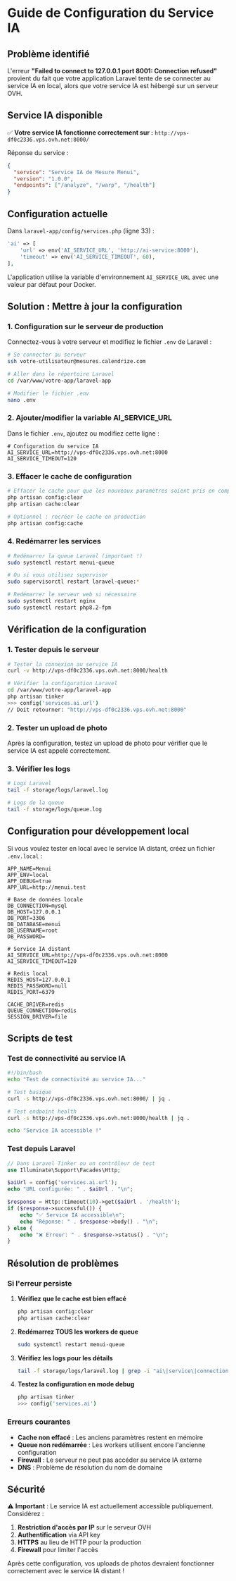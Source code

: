 # Guide de Configuration du Service IA

## Problème identifié

L'erreur **"Failed to connect to 127.0.0.1 port 8001: Connection refused"** provient du fait que votre application Laravel tente de se connecter au service IA en local, alors que votre service IA est hébergé sur un serveur OVH.

## Service IA disponible

✅ **Votre service IA fonctionne correctement sur :** `http://vps-df0c2336.vps.ovh.net:8000/`

Réponse du service :
```json
{
  "service": "Service IA de Mesure Menui",
  "version": "1.0.0", 
  "endpoints": ["/analyze", "/warp", "/health"]
}
```

## Configuration actuelle

Dans `laravel-app/config/services.php` (ligne 33) :
```php
'ai' => [
    'url' => env('AI_SERVICE_URL', 'http://ai-service:8000'),
    'timeout' => env('AI_SERVICE_TIMEOUT', 60),
],
```

L'application utilise la variable d'environnement `AI_SERVICE_URL` avec une valeur par défaut pour Docker.

## Solution : Mettre à jour la configuration

### 1. Configuration sur le serveur de production

Connectez-vous à votre serveur et modifiez le fichier `.env` de Laravel :

```bash
# Se connecter au serveur
ssh votre-utilisateur@mesures.calendrize.com

# Aller dans le répertoire Laravel
cd /var/www/votre-app/laravel-app

# Modifier le fichier .env
nano .env
```

### 2. Ajouter/modifier la variable AI_SERVICE_URL

Dans le fichier `.env`, ajoutez ou modifiez cette ligne :

```env
# Configuration du service IA
AI_SERVICE_URL=http://vps-df0c2336.vps.ovh.net:8000
AI_SERVICE_TIMEOUT=120
```

### 3. Effacer le cache de configuration

```bash
# Effacer le cache pour que les nouveaux paramètres soient pris en compte
php artisan config:clear
php artisan cache:clear

# Optionnel : recréer le cache en production
php artisan config:cache
```

### 4. Redémarrer les services

```bash
# Redémarrer la queue Laravel (important !)
sudo systemctl restart menui-queue

# Ou si vous utilisez supervisor
sudo supervisorctl restart laravel-queue:*

# Redémarrer le serveur web si nécessaire
sudo systemctl restart nginx
sudo systemctl restart php8.2-fpm
```

## Vérification de la configuration

### 1. Tester depuis le serveur

```bash
# Tester la connexion au service IA
curl -v http://vps-df0c2336.vps.ovh.net:8000/health

# Vérifier la configuration Laravel
cd /var/www/votre-app/laravel-app
php artisan tinker
>>> config('services.ai.url')
// Doit retourner: "http://vps-df0c2336.vps.ovh.net:8000"
```

### 2. Tester un upload de photo

Après la configuration, testez un upload de photo pour vérifier que le service IA est appelé correctement.

### 3. Vérifier les logs

```bash
# Logs Laravel
tail -f storage/logs/laravel.log

# Logs de la queue
tail -f storage/logs/queue.log
```

## Configuration pour développement local

Si vous voulez tester en local avec le service IA distant, créez un fichier `.env.local` :

```env
APP_NAME=Menui
APP_ENV=local
APP_DEBUG=true
APP_URL=http://menui.test

# Base de données locale
DB_CONNECTION=mysql
DB_HOST=127.0.0.1
DB_PORT=3306
DB_DATABASE=menui
DB_USERNAME=root
DB_PASSWORD=

# Service IA distant
AI_SERVICE_URL=http://vps-df0c2336.vps.ovh.net:8000
AI_SERVICE_TIMEOUT=120

# Redis local
REDIS_HOST=127.0.0.1
REDIS_PASSWORD=null
REDIS_PORT=6379

CACHE_DRIVER=redis
QUEUE_CONNECTION=redis
SESSION_DRIVER=file
```

## Scripts de test

### Test de connectivité au service IA

```bash
#!/bin/bash
echo "Test de connectivité au service IA..."

# Test basique
curl -s http://vps-df0c2336.vps.ovh.net:8000/ | jq .

# Test endpoint health
curl -s http://vps-df0c2336.vps.ovh.net:8000/health | jq .

echo "Service IA accessible !"
```

### Test depuis Laravel

```php
// Dans Laravel Tinker ou un contrôleur de test
use Illuminate\Support\Facades\Http;

$aiUrl = config('services.ai.url');
echo "URL configurée: " . $aiUrl . "\n";

$response = Http::timeout(10)->get($aiUrl . '/health');
if ($response->successful()) {
    echo "✅ Service IA accessible\n";
    echo "Réponse: " . $response->body() . "\n";
} else {
    echo "❌ Erreur: " . $response->status() . "\n";
}
```

## Résolution de problèmes

### Si l'erreur persiste

1. **Vérifiez que le cache est bien effacé**
   ```bash
   php artisan config:clear
   php artisan cache:clear
   ```

2. **Redémarrez TOUS les workers de queue**
   ```bash
   sudo systemctl restart menui-queue
   ```

3. **Vérifiez les logs pour les détails**
   ```bash
   tail -f storage/logs/laravel.log | grep -i "ai\|service\|connection"
   ```

4. **Testez la configuration en mode debug**
   ```bash
   php artisan tinker
   >>> config('services.ai')
   ```

### Erreurs courantes

- **Cache non effacé** : Les anciens paramètres restent en mémoire
- **Queue non redémarrée** : Les workers utilisent encore l'ancienne configuration
- **Firewall** : Le serveur ne peut pas accéder au service IA externe
- **DNS** : Problème de résolution du nom de domaine

## Sécurité

⚠️ **Important** : Le service IA est actuellement accessible publiquement. Considérez :

1. **Restriction d'accès par IP** sur le serveur OVH
2. **Authentification** via API key
3. **HTTPS** au lieu de HTTP pour la production
4. **Firewall** pour limiter l'accès

Après cette configuration, vos uploads de photos devraient fonctionner correctement avec le service IA distant !
